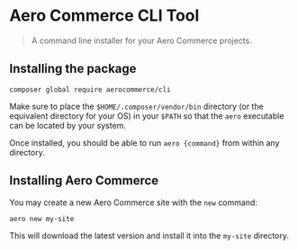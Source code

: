 # Aero Commerce CLI Tool

> A command line installer for your Aero Commerce projects.

## Installing the package

```
composer global require aerocommerce/cli
```

Make sure to place the `$HOME/.composer/vendor/bin` directory (or the equivalent directory for your OS) in your `$PATH` so that the `aero` executable can be located by your system.

Once installed, you should be able to run `aero {command}` from within any directory.


## Installing Aero Commerce

You may create a new Aero Commerce site with the `new` command:

```
aero new my-site
```

This will download the latest version and install it into the `my-site` directory.
